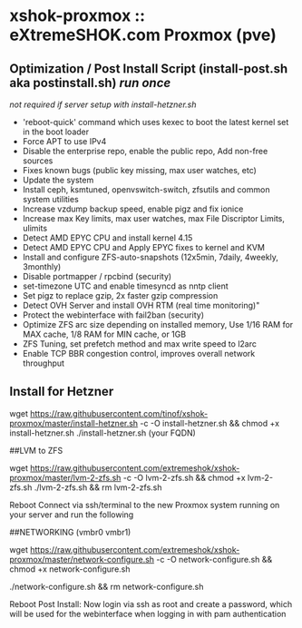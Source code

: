 # xshok-proxmox :: eXtremeSHOK.com Proxmox (pve)

## Optimization / Post Install Script (install-post.sh aka postinstall.sh) *run once*
*not required if server setup with install-hetzner.sh*
* 'reboot-quick' command which uses kexec to boot the latest kernel set in the boot loader
* Force APT to use IPv4
* Disable the enterprise repo, enable the public repo, Add non-free sources
* Fixes known bugs (public key missing, max user watches, etc)
* Update the system
* Install ceph, ksmtuned, openvswitch-switch, zfsutils and common system utilities
* Increase vzdump backup speed, enable pigz and fix ionice
* Increase max Key limits,  max user watches, max File Discriptor Limits, ulimits
* Detect AMD EPYC CPU and install kernel 4.15
* Detect AMD EPYC CPU and Apply EPYC fixes to kernel and KVM
* Install and configure ZFS-auto-snapshots (12x5min, 7daily, 4weekly, 3monthly)
* Disable portmapper / rpcbind (security)
* set-timezone UTC and enable timesyncd as nntp client
* Set pigz to replace gzip, 2x faster gzip compression
* Detect OVH Server and install OVH RTM (real time monitoring)"
* Protect the webinterface with fail2ban (security)
* Optimize ZFS arc size depending on installed memory, Use 1/16 RAM for MAX cache, 1/8 RAM for MIN cache, or 1GB
* ZFS Tuning, set prefetch method and max write speed to l2arc
* Enable TCP BBR congestion control, improves overall network throughput


## Install for Hetzner

wget https://raw.githubusercontent.com/tinof/xshok-proxmox/master/install-hetzner.sh -c -O install-hetzner.sh && chmod +x install-hetzner.sh
./install-hetzner.sh (your FQDN)


##LVM to ZFS

wget https://raw.githubusercontent.com/extremeshok/xshok-proxmox/master/lvm-2-zfs.sh -c -O lvm-2-zfs.sh  && chmod +x lvm-2-zfs.sh
 ./lvm-2-zfs.sh && rm lvm-2-zfs.sh
 
Reboot
Connect via ssh/terminal to the new Proxmox system running on your server and run the following

##NETWORKING (vmbr0 vmbr1)

wget https://raw.githubusercontent.com/extremeshok/xshok-proxmox/master/network-configure.sh -c -O network-configure.sh && chmod +x network-configure.sh

./network-configure.sh && rm network-configure.sh

Reboot
Post Install: Now login via ssh as root and create a password, which will be used for the webinterface when logging in with pam authentication
